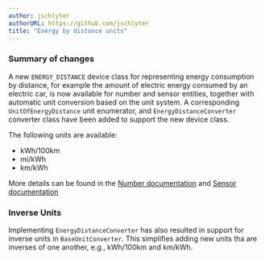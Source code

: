 ```yaml
---
author: jschlyter
authorURL: https://github.com/jschlyter
title: "Energy by distance units"
---
```


### Summary of changes

A new `ENERGY_DISTANCE` device class for representing energy consumption by distance, for example the amount of electric energy consumed by an electric car, is now available for number and sensor entities, together with automatic unit conversion based on the unit system. A corresponding `UnitOfEnergyDistance` unit enumerator, and `EnergyDistanceConverter` converter class have been added to support the new device class.

The following units are available:

- kWh/100km
- mi/kWh
- km/kWh

More details can be found in the [Number documentation](/docs/core/entity/number#available-device-classes) and [Sensor documentation](/docs/core/entity/sensor#available-device-classes)


### Inverse Units

Implementing `EnergyDistanceConverter` has also resulted in support for inverse units in `BaseUnitConverter`. This simplifies adding new units tha are inverses of one another, e.g., kWh/100km and km/kWh.
